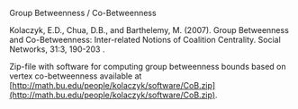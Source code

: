 Group Betweenness / Co-Betweenness

Kolaczyk, E.D., Chua, D.B., and Barthelemy, M. (2007). Group Betweenness and Co-Betweenness: Inter-related Notions of Coalition Centrality. Social Networks, 31:3, 190-203 . 

Zip-file with software for computing group betweenness bounds based on vertex co-betweenness available at [http://math.bu.edu/people/kolaczyk/software/CoB.zip](http://math.bu.edu/people/kolaczyk/software/CoB.zip).
